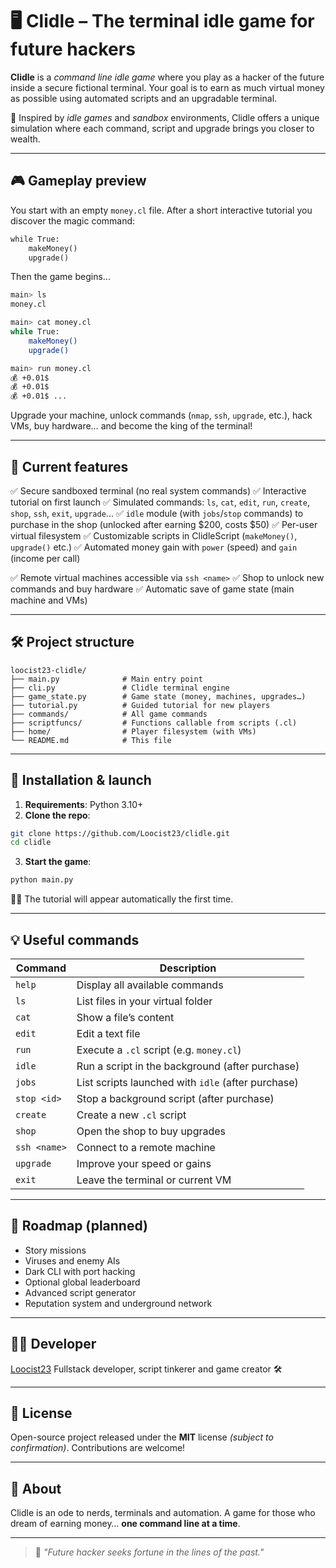 # 🖥️ Clidle – The terminal idle game for future hackers

**Clidle** is a *command line idle game* where you play as a hacker of the future inside a secure fictional terminal. Your goal is to earn as much virtual money as possible using automated scripts and an upgradable terminal.

🧠 Inspired by *idle games* and *sandbox* environments, Clidle offers a unique simulation where each command, script and upgrade brings you closer to wealth.

---

## 🎮 Gameplay preview

You start with an empty `money.cl` file. After a short interactive tutorial you discover the magic command:

```cl
while True:
    makeMoney()
    upgrade()
```

Then the game begins...

```bash
main> ls
money.cl

main> cat money.cl
while True:
    makeMoney()
    upgrade()

main> run money.cl
💰 +0.01$
💰 +0.01$
💰 +0.01$ ...
```

Upgrade your machine, unlock commands (`nmap`, `ssh`, `upgrade`, etc.), hack VMs, buy hardware… and become the king of the terminal!

---

## 🧰 Current features

✅ Secure sandboxed terminal (no real system commands)
✅ Interactive tutorial on first launch
✅ Simulated commands: `ls`, `cat`, `edit`, `run`, `create`, `shop`, `ssh`, `exit`, `upgrade`...
✅ `idle` module (with `jobs`/`stop` commands) to purchase in the shop (unlocked after earning $200, costs $50)
✅ Per-user virtual filesystem
✅ Customizable scripts in ClidleScript (`makeMoney()`, `upgrade()` etc.)
✅ Automated money gain with `power` (speed) and `gain` (income per call)

✅ Remote virtual machines accessible via `ssh <name>`
✅ Shop to unlock new commands and buy hardware
✅ Automatic save of game state (main machine and VMs)

---

## 🛠️ Project structure

```
loocist23-clidle/
├── main.py              # Main entry point
├── cli.py               # Clidle terminal engine
├── game_state.py        # Game state (money, machines, upgrades…)
├── tutorial.py          # Guided tutorial for new players
├── commands/            # All game commands
├── scriptfuncs/         # Functions callable from scripts (.cl)
├── home/                # Player filesystem (with VMs)
└── README.md            # This file
```

---

## 🧪 Installation & launch

1. **Requirements**: Python 3.10+
2. **Clone the repo**:

```bash
git clone https://github.com/Loocist23/clidle.git
cd clidle
```

3. **Start the game**:

```bash
python main.py
```

👩‍🏫 The tutorial will appear automatically the first time.

---

## 💡 Useful commands

| Command        | Description                                       |
|----------------|---------------------------------------------------|
| `help`         | Display all available commands                     |
| `ls`           | List files in your virtual folder                  |
| `cat`          | Show a file’s content                              |
| `edit`         | Edit a text file                                  |
| `run`          | Execute a `.cl` script (e.g. `money.cl`)           |
| `idle`         | Run a script in the background (after purchase)    |
| `jobs`         | List scripts launched with `idle` (after purchase) |
| `stop <id>`    | Stop a background script (after purchase)          |
| `create`       | Create a new `.cl` script                          |
| `shop`         | Open the shop to buy upgrades                      |
| `ssh <name>`   | Connect to a remote machine                        |
| `upgrade`      | Improve your speed or gains                        |
| `exit`         | Leave the terminal or current VM                   |

---

## 🚧 Roadmap (planned)

- Story missions
- Viruses and enemy AIs
- Dark CLI with port hacking
- Optional global leaderboard
- Advanced script generator
- Reputation system and underground network

---

## 🧑‍💻 Developer

[Loocist23](https://github.com/Loocist23)
Fullstack developer, script tinkerer and game creator 🛠️

---

## 📜 License

Open-source project released under the **MIT** license *(subject to confirmation)*.
Contributions are welcome!

---

## 🌟 About

Clidle is an ode to nerds, terminals and automation.
A game for those who dream of earning money… **one command line at a time**.

---

> 🧾 *"Future hacker seeks fortune in the lines of the past."*
